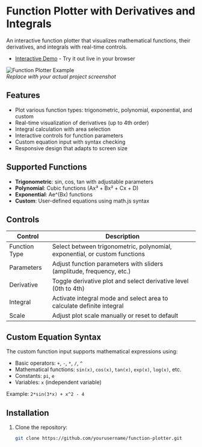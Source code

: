 # Function Plotter with Derivatives and Integrals

An interactive function plotter that visualizes mathematical functions, their derivatives, and integrals with real-time controls.

- [Interactive Demo](https://cdn.glitch.global/79283f6f-ef1e-4285-822b-eaefe68c462e/m.png?v=1751414877731) - Try it out live in your browser

![Function Plotter Example](https://via.placeholder.com/800x400?text=Function+Plotter+Screenshot)  
*Replace with your actual project screenshot*

## Features

- Plot various function types: trigonometric, polynomial, exponential, and custom
- Real-time visualization of derivatives (up to 4th order)
- Integral calculation with area selection
- Interactive controls for function parameters
- Custom equation input with syntax checking
- Responsive design that adapts to screen size

## Supported Functions

- **Trigonometric**: sin, cos, tan with adjustable parameters
- **Polynomial**: Cubic functions (Ax³ + Bx² + Cx + D)
- **Exponential**: Ae^(Bx) functions
- **Custom**: User-defined equations using math.js syntax

## Controls

| Control | Description |
|---------|-------------|
| Function Type | Select between trigonometric, polynomial, exponential, or custom functions |
| Parameters | Adjust function parameters with sliders (amplitude, frequency, etc.) |
| Derivative | Toggle derivative plot and select derivative level (0th to 4th) |
| Integral | Activate integral mode and select area to calculate definite integral |
| Scale | Adjust plot scale manually or reset to default |

## Custom Equation Syntax

The custom function input supports mathematical expressions using:

- Basic operators: `+`, `-`, `*`, `/`, `^`
- Mathematical functions: `sin(x)`, `cos(x)`, `tan(x)`, `exp(x)`, `log(x)`, etc.
- Constants: `pi`, `e`
- Variables: `x` (independent variable)

Example: `2*sin(3*x) + x^2 - 4`

## Installation

1. Clone the repository:
   ```bash
   git clone https://github.com/yourusername/function-plotter.git
